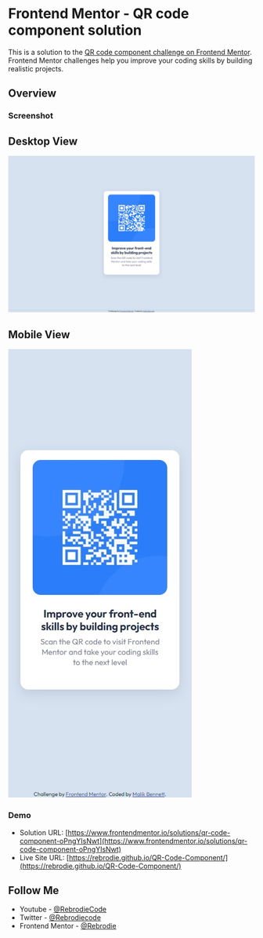 # Frontend Mentor - QR code component solution

This is a solution to the [QR code component challenge on Frontend Mentor](https://www.frontendmentor.io/challenges/qr-code-component-iux_sIO_H). Frontend Mentor challenges help you improve your coding skills by building realistic projects.

## Overview

### Screenshot

## Desktop View

![](assets/design/Desktop-View.jpeg)

## Mobile View

![](assets/design/Mobile-View.jpeg)

### Demo

- Solution URL: [https://www.frontendmentor.io/solutions/qr-code-component-oPngYIsNwt](https://www.frontendmentor.io/solutions/qr-code-component-oPngYIsNwt)
- Live Site URL: [https://rebrodie.github.io/QR-Code-Component/](https://rebrodie.github.io/QR-Code-Component/)

## Follow Me

- Youtube - [@RebrodieCode](https://www.youtube.com/channel/UCV3pxcx9ALp99txTD6KF3Wg)
- Twitter - [@Rebrodiecode](https://twitter.com/rebrodiecode)
- Frontend Mentor - [@Rebrodie](https://www.frontendmentor.io/profile/Rebrodie)
